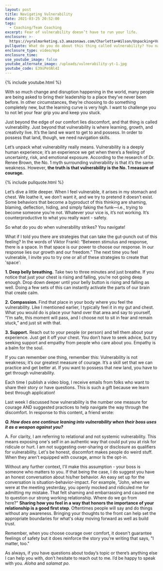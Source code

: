 ```yaml
---
layout: post
title: Navigating Vulnerability
date: 2021-03-25 20:52:00
tags:
  - Coaching/Team Coaching
excerpt: Fear of vulnerability doesn’t have to run your life.
enclosure: >-
  https://vyralmarketing.s3.amazonaws.com/Charletta+Wilson/Unpacking+Vulnerability.mp4
pullquote: What do you do about this thing called vulnerability? You navigate.
enclosure_type: video/mp4
enclosure_time:
use_youtube_image: false
youtube_alternate_image: /uploads/vulnerability-yt-1.jpg
youtube_code: E39sPeSNl4I
---
```

{% include youtube.html %}

With so much change and disruption happening in the world, many people are being asked to bring their leadership to a place they’ve never been before. In other circumstances, they’re choosing to do something completely new, but the learning curve is very high. I want to challenge you to not let your fear grip you and keep you stuck.&nbsp;

Just beyond the edge of our comfort lies discomfort, and that thing is called vulnerability. Just beyond that vulnerability is where learning, growth, and creativity live. It’s the land we want to get to and possess. In order to possess that land, though, we need navigation skills.

Let’s unpack what vulnerability really means. Vulnerability is a deeply human experience; it’s an experience we get when there’s a feeling of uncertainty, risk, and emotional exposure. According to the research of Dr. Renee Brown, the No. 1 myth surrounding vulnerability is that it’s the same weakness. However,&nbsp;**the truth is that vulnerability is the No. 1 measure of courage.**&nbsp;

{% include pullquote.html %}

Let’s dive a little deeper. When I feel vulnerable, it arises in my stomach and chest. We loathe it, we don’t want it, and we try to pretend it doesn’t exist. Some behaviors that become a byproduct of this thinking are shaming, blaming, deflection, hiding, and simply faking the funk—i.e., trying to become someone you’re not. Whatever your vice is, it’s not working. It’s counterproductive to what you really want - safety.&nbsp;

So what do you do when vulnerability strikes? You navigate\!

What if I told you there are strategies that can take the gut-punch out of this feeling? In the words of Viktor Frankl: “Between stimulus and response, there is a space. In that space is our power to choose our response. In our response lies our growth and our freedom.” The next time you feel vulnerable, I invite you to try one or all of these strategies to create that 'space':

**1\. Deep belly breathing.**&nbsp;Take two to three minutes and just breathe. If you notice that just your chest is rising and falling, you’re not going deep enough. Drop down deeper until your belly button is rising and falling as well. Doing a few sets of this can instantly activate the parts of our brain that create calm.&nbsp;

**2\. Compassion.**&nbsp;Find that place in your body where you feel the vulnerability. Like I mentioned earlier, I typically feel it in my gut and chest. What you would do is place your hand over that area and say to yourself, “I’m safe, this moment will pass, and I choose not to sit in fear and remain stuck,” and just sit with that.&nbsp;

**3\. Support.**&nbsp;Reach out to your people (or person) and tell them about your experience. Just get it off your chest. You don’t have to seek advice, but try seeking support and empathy from people who care about you. Empathy is a balm for the soul.

If you can remember one thing, remember this: Vulnerability is not weakness; it’s our greatest measure of courage. It’s a skill set that we can practice and get better at. If you want to possess that new land, you have to get through vulnerability.&nbsp;

Each time I publish a video blog, I receive emails from folks who want to share their story or have questions. This is such a gift because we learn best through application\!&nbsp;&nbsp;

Last week I discussed how vulnerability is the number one measure for courage AND suggested practices to help navigate the way through the discomfort. In response to this content, a friend wrote:&nbsp;

***Q. How does one continue leaning into vulnerability when their boss uses it as a weapon against you?***

A. For clarity, I am referring to relational and not systemic vulnerability. This means exposing one's self in an authentic way that could put you at risk for ridicule or hurt. I am not suggesting over-sharing or disclosure as qualifiers for vulnerability. Let's be honest, discomfort makes people do weird stuff. When they aren't equipped with courage, armor Is the opt-in.

Without any further context, I'll make this assumption - your boss is someone who matters to you. If that being the case, I do suggest you have an honest conversation about his/her behavior. An easy set up for the conversation is situation-behavior-impact. For example, "John, when we were at the meeting yesterday, you openly mocked and ridiculed me for admitting my mistake. That felt shaming and embarrassing and caused me to question our strong working relationship. Where do we go from here?"&nbsp;**Sharing how you feel in a way that honors the importance of your relationship is a good first step**. Oftentimes people will say and do things without any awareness. Bringing your thoughts to the front can help set the appropriate boundaries for what's okay moving forward as well as build trust.

Remember, when you choose courage over comfort, it doesn't guarantee feelings of safety but it does reinforce the story you're writing that says, "I matter, too."

As always, if you have questions about today’s topic or there’s anything else I can help you with, don’t hesitate to reach out to me. I’d be happy to speak with you.&nbsp;*Aloha*&nbsp;and&nbsp;*salamat po*.
